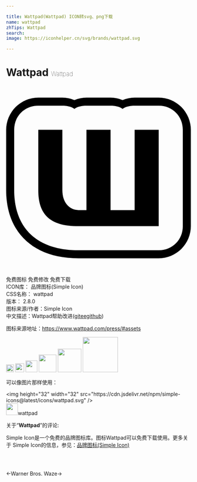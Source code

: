 ```yaml
---

title: Wattpad(Wattpad) ICON转svg、png下载
name: wattpad
zhTips: Wattpad
search: 
image: https://iconhelper.cn/svg/brands/wattpad.svg

---
```


# Wattpad  <small style="font-size: 60%;font-weight: 100">Wattpad</small>

<div id="svg" class="svg-wrap">
<svg role="img" viewBox="0 0 24 24" xmlns="http://www.w3.org/2000/svg"><title>Wattpad icon</title><path d="M22.957 18.26c0 1.775-1.357 3.131-3.13 3.131H9.39c-5.321 0-8.348-2.817-8.348-7.826V5.74c0-1.774 1.357-3.13 3.131-3.13h3.13c.522 0 1.148.104 1.566.417.417-.313 1.043-.417 1.565-.417h3.13c.522 0 1.148.104 1.565.417.418-.313 1.044-.417 1.566-.417h3.13c1.774 0 3.13 1.356 3.13 3.13v12.522zm-3.13-16.695h-3.131c-.522 0-1.044.105-1.566.313a4.186 4.186 0 0 0-1.565-.313h-3.13c-.522 0-1.044.105-1.565.313a4.185 4.185 0 0 0-1.566-.313h-3.13A4.186 4.186 0 0 0 0 5.74v7.826c0 5.53 3.548 8.87 9.391 8.87h10.435A4.186 4.186 0 0 0 24 18.26V5.739a4.186 4.186 0 0 0-4.174-4.174M9.391 18.26h10.435V5.74h-3.13v10.434h-3.13V5.739h-3.131v10.435H9.39c-1.043 0-2.087-.835-2.087-2.609V5.74h-3.13v7.826c0 3.13 1.46 4.696 5.217 4.696"/></svg>
</div>
<detail full-name='wattpad'></detail>

<div class="detail-page">
<p>
<span><span class="badge-success badge">免费图标</span> <span class="badge-success badge">免费修改</span>  <span class="badge-success badge">免费下载</span> </span>
<br/>
<span>
ICON库：
<span class="badge-secondary badge">品牌图标(Simple Icon)</span> 
</span>
<br/>
<span>
CSS名称：
<span class="badge-secondary badge">wattpad</span> 
</span>

<br/>
<span>
版本：
<span class="badge-secondary badge">2.8.0</span> 
</span>
<br/>
<span>图标来源/作者：<span class="badge-light badge">Simple Icon</span></span> 
<br/>
<span class="zh-detail">中文描述：<span class="badge-primary badge">Wattpad</span><span class="help-link"><span>帮助改进</span>(<a href="https://gitee.com/liuwave/icon-helper/edit/master/json/brands/wattpad.json" target="_blank" rel="noopener noreferrer">gitee</a><a href="https://github.com/liuwave/icon-helper/edit/master/json/brands/wattpad.json" target="_blank" rel="noopener noreferrer">github</a></span>)</span><br/>
</p>
</div><div class="description description alert alert-light"><p>图标来源地址：<a href="https://www.wattpad.com/press/#assets" target="_blank" rel="noopener noreferrer">https://www.wattpad.com/press/#assets</a></p></div>
<div class="alert alert-dark">
<img height="21" width="21" src="https://cdn.jsdelivr.net/npm/simple-icons@latest/icons/wattpad.svg" />
<img height="24" width="24" src="https://cdn.jsdelivr.net/npm/simple-icons@latest/icons/wattpad.svg" />
<img height="32" width="32" src="https://cdn.jsdelivr.net/npm/simple-icons@latest/icons/wattpad.svg" />
<img height="48" width="48" src="https://cdn.jsdelivr.net/npm/simple-icons@latest/icons/wattpad.svg" />
<img height="64" width="64" src="https://cdn.jsdelivr.net/npm/simple-icons@latest/icons/wattpad.svg" />
<img height="96" width="96" src="https://cdn.jsdelivr.net/npm/simple-icons@latest/icons/wattpad.svg" />

</div>
<div>
  <p>可以像图片那样使用：    
  </p>
  <div class="alert alert-primary" style="font-size: 14px">
    &lt;img height="32" width="32" src="https://cdn.jsdelivr.net/npm/simple-icons@latest/icons/wattpad.svg" /&gt;
    <copy-btn content='<img height="32" width="32" src="https://cdn.jsdelivr.net/npm/simple-icons@latest/icons/wattpad.svg" />'></copy-btn>
  </div>
  <div class="alert alert-secondary">
    <img height="32" width="32" src="https://cdn.jsdelivr.net/npm/simple-icons@latest/icons/wattpad.svg" />wattpad
    <copy-btn content="wattpad" btn-title="复制图标名称"></copy-btn>
  </div>
</div>
<div class="icon-detail__container">
<p>关于“<b>Wattpad</b>”的评论:</p>
</div>
<Vssue title="关于“Wattpad”的评论" />
<div><p>Simple Icon是一个免费的品牌图标库。图标Wattpad可以免费下载使用。更多关于  Simple Icon的信息，参见：<a target="_blank" href="https://iconhelper.cn/brands.html">品牌图标(Simple Icon)</a>
</p></div>


<div style="padding:2rem 0 " class="page-nav"><p class="inner"><span class="prev">←<router-link to="/icon/warner-bros-dot.html">Warner Bros.</router-link></span> <span class="next"><router-link to="/icon/waze.html">Waze</router-link>→</span></p></div>
